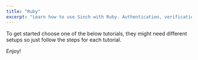 ```yaml
---
title: "Ruby"
excerpt: "Learn how to use Sinch with Ruby. Authentication, verification and SMS tutorials. Here you can see all Sinch Ruby tutorials."
---
```

To get started choose one of the below tutorials, they might need different setups so just follow the steps for each tutorial.

Enjoy!


